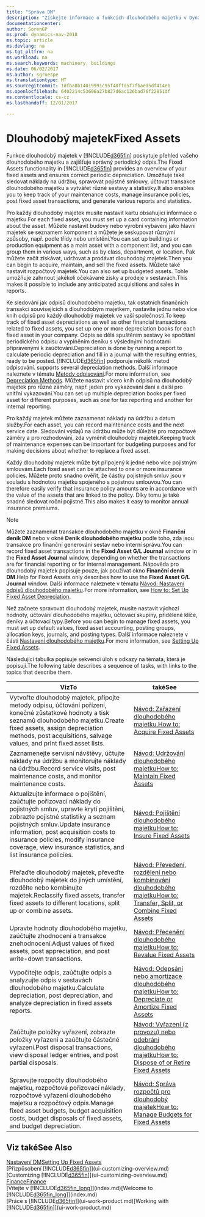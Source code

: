 ```yaml
---
title: "Správa DM"
description: "Získejte informace o funkcích dlouhodobého majetku v Dynamics NAV a přehled o tom, jak pracovat s dlouhodobým majetkem."
documentationcenter: 
author: SorenGP
ms.prod: dynamics-nav-2018
ms.topic: article
ms.devlang: na
ms.tgt_pltfrm: na
ms.workload: na
ms.search.keywords: machinery, buildings
ms.date: 06/02/2017
ms.author: sgroespe
ms.translationtype: HT
ms.sourcegitcommit: 1dfba8b14019991c95f40ffd5f7fbaed5df414eb
ms.openlocfilehash: 6402214c53606a27b827d6ac126bad76f22851df
ms.contentlocale: cs-cz
ms.lasthandoff: 12/01/2017

---
```

# <a name="fixed-assets"></a><span data-ttu-id="b9382-103">Dlouhodobý majetek</span><span class="sxs-lookup"><span data-stu-id="b9382-103">Fixed Assets</span></span>
<span data-ttu-id="b9382-104">Funkce dlouhodobý majetek v [!INCLUDE[d365fin](includes/d365fin_md.md)] poskytuje přehled vašeho dlouhodobého majetku a zajišťuje správný periodický odpis.</span><span class="sxs-lookup"><span data-stu-id="b9382-104">The Fixed Assets functionality in [!INCLUDE[d365fin](includes/d365fin_md.md)] provides an overview of your fixed assets and ensures correct periodic depreciation.</span></span> <span data-ttu-id="b9382-105">Umožňuje také sledovat náklady na údržbu, spravovat pojistné smlouvy, účtovat transakce dlouhodobého majetku a vytvářet různé sestavy a statistiky.</span><span class="sxs-lookup"><span data-stu-id="b9382-105">It also enables you to keep track of your maintenance costs, manage insurance policies, post fixed asset transactions, and generate various reports and statistics.</span></span>

<span data-ttu-id="b9382-106">Pro každý dlouhodobý majetek musíte nastavit kartu obsahující informace o majetku.</span><span class="sxs-lookup"><span data-stu-id="b9382-106">For each fixed asset, you must set up a card containing information about the asset.</span></span> <span data-ttu-id="b9382-107">Můžete nastavit budovy nebo výrobní vybavení jako hlavní majetek se seznamem komponent a můžete je seskupovat různými způsoby, např. podle třídy nebo umístění.</span><span class="sxs-lookup"><span data-stu-id="b9382-107">You can set up buildings or production equipment as a main asset with a component list, and you can group them in various ways, such as by class, department, or location.</span></span> <span data-ttu-id="b9382-108">Pak můžete začít získávat, udržovat a prodávat dlouhodobý majetek.</span><span class="sxs-lookup"><span data-stu-id="b9382-108">Then you can begin to acquire, maintain, and sell the fixed assets.</span></span> <span data-ttu-id="b9382-109">Můžete také nastavit rozpočtový majetek.</span><span class="sxs-lookup"><span data-stu-id="b9382-109">You can also set up budgeted assets.</span></span> <span data-ttu-id="b9382-110">Tohle umožňuje zahrnout jakékoli očekávané zisky a prodeje v sestavách.</span><span class="sxs-lookup"><span data-stu-id="b9382-110">This makes it possible to include any anticipated acquisitions and sales in reports.</span></span>

<span data-ttu-id="b9382-111">Ke sledování jak odpisů dlouhodobého majetku, tak ostatních finančních transakcí souvisejících s dlouhodobým majetkem, nastavíte jednu nebo více knih odpisů pro každý dlouhodobý majetek ve vaší společnosti.</span><span class="sxs-lookup"><span data-stu-id="b9382-111">To keep track of fixed asset depreciations as well as other financial transactions related to fixed assets, you set up one or more depreciation books for each fixed asset in your company.</span></span> <span data-ttu-id="b9382-112">Odpis se dělá spuštěním sestavy ke spočítání periodického odpisu a vyplněním deníku s výslednými hodnotami připravenými k zaúčtování.</span><span class="sxs-lookup"><span data-stu-id="b9382-112">Depreciation is done by running a report to calculate periodic depreciation and fill in a journal with the resulting entries, ready to be posted.</span></span> [!INCLUDE[d365fin](includes/d365fin_md.md)]<span data-ttu-id="b9382-113"> podporuje několik metod odpisování.</span><span class="sxs-lookup"><span data-stu-id="b9382-113"> supports several depreciation methods.</span></span> <span data-ttu-id="b9382-114">Další informace naleznete v tématu [Metody odpisování](fa-depreciation-methods.md).</span><span class="sxs-lookup"><span data-stu-id="b9382-114">For more information, see [Depreciation Methods](fa-depreciation-methods.md).</span></span> <span data-ttu-id="b9382-115">Můžete nastavit vícero knih odpisů na dlouhodobý majetek pro různé záměry, např. jeden pro vykazování daní a další pro vnitřní vykazování.</span><span class="sxs-lookup"><span data-stu-id="b9382-115">You can set up multiple depreciation books per fixed asset for different purposes, such as one for tax reporting and another for internal reporting.</span></span>

<span data-ttu-id="b9382-116">Pro každý majetek můžete zaznamenat náklady na údržbu a datum služby.</span><span class="sxs-lookup"><span data-stu-id="b9382-116">For each asset, you can record maintenance costs and the next service date.</span></span> <span data-ttu-id="b9382-117">Sledování výdajů na údržbu může být důležité pro rozpočtové záměry a pro rozhodování, zda vyměnit dlouhodobý majetek.</span><span class="sxs-lookup"><span data-stu-id="b9382-117">Keeping track of maintenance expenses can be important for budgeting purposes and for making decisions about whether to replace a fixed asset.</span></span>

<span data-ttu-id="b9382-118">Každý dlouhodobý majetek může být připojený k jedné nebo více pojistným smlouvám.</span><span class="sxs-lookup"><span data-stu-id="b9382-118">Each fixed asset can be attached to one or more insurance policies.</span></span> <span data-ttu-id="b9382-119">Můžete proto snadno ověřit, že částky pojistných smluv jsou v souladu s hodnotou majetku spojeného s pojistnou smlouvou.</span><span class="sxs-lookup"><span data-stu-id="b9382-119">You can therefore easily verify that insurance policy amounts are in accordance with the value of the assets that are linked to the policy.</span></span> <span data-ttu-id="b9382-120">Díky tomu je také snadné sledovat roční pojistné.</span><span class="sxs-lookup"><span data-stu-id="b9382-120">This also makes it easy to monitor annual insurance premiums.</span></span>

> [!NOTE]  
>   <span data-ttu-id="b9382-121">Můžete zaznamenat transakce dlouhodobého majetku v okně **Finanční deník DM** nebo v okně **Deník dlouhodobého majetku** podle toho, zda jsou transakce pro finanční generování sestav nebo interní správu.</span><span class="sxs-lookup"><span data-stu-id="b9382-121">You can record fixed asset transactions in the **Fixed Asset G/L Journal** window or in the **Fixed Asset Journal** window, depending on whether the transactions are for financial reporting or for internal management.</span></span> <span data-ttu-id="b9382-122">Nápověda pro dlouhodobý majetek popisuje pouze, jak používat okno **Finanční deník DM**.</span><span class="sxs-lookup"><span data-stu-id="b9382-122">Help for Fixed Assets only describes how to use the **Fixed Asset G/L Journal** window.</span></span> <span data-ttu-id="b9382-123">Další informace naleznete v tématu [Návod: Nastavení odpisů dlouhodobého majetku](fa-how-setup-depreciation.md).</span><span class="sxs-lookup"><span data-stu-id="b9382-123">For more information, see [How to: Set Up Fixed Asset Depreciation](fa-how-setup-depreciation.md).</span></span>

<span data-ttu-id="b9382-124">Než začnete spravovat dlouhodobý majetek, musíte nastavit výchozí hodnoty, účtování dlouhodobého majetku, účtovací skupiny, přidělené klíče, deníky a účtovací typy.</span><span class="sxs-lookup"><span data-stu-id="b9382-124">Before you can begin to manage fixed assets, you must set up default values, fixed asset accounting, posting groups, allocation keys, journals, and posting types.</span></span> <span data-ttu-id="b9382-125">Další informace naleznete v části [Nastavení dlouhodobého majetku](fa-setup.md).</span><span class="sxs-lookup"><span data-stu-id="b9382-125">For more information, see [Setting Up Fixed Assets](fa-setup.md).</span></span>

<span data-ttu-id="b9382-126">Následující tabulka popisuje sekvenci úloh s odkazy na témata, která je popisují.</span><span class="sxs-lookup"><span data-stu-id="b9382-126">The following table describes a sequence of tasks, with links to the topics that describe them.</span></span>

| <span data-ttu-id="b9382-127">Viz</span><span class="sxs-lookup"><span data-stu-id="b9382-127">To</span></span> | <span data-ttu-id="b9382-128">také</span><span class="sxs-lookup"><span data-stu-id="b9382-128">See</span></span> |
| --- | --- |
| <span data-ttu-id="b9382-129">Vytvořte dlouhodobý majetek, připojte metody odpisu, účtování pořízení, konečné zůstatkové hodnoty a tisk seznamů dlouhodobého majetku.</span><span class="sxs-lookup"><span data-stu-id="b9382-129">Create fixed assets, assign depreciation methods, post acquisitions, salvage values, and print fixed asset lists.</span></span> |[<span data-ttu-id="b9382-130">Návod: Zařazení dlouhodobého majetku.</span><span class="sxs-lookup"><span data-stu-id="b9382-130">How to: Acquire Fixed Assets</span></span>](fa-how-acquire.md) |
| <span data-ttu-id="b9382-131">Zaznamenejte servisní návštěvy, účtujte náklady na údržbu a monitorujte náklady na údržbu.</span><span class="sxs-lookup"><span data-stu-id="b9382-131">Record service visits, post maintenance costs, and monitor maintenance costs.</span></span> |[<span data-ttu-id="b9382-132">Návod: Udržování dlouhodobého majetku</span><span class="sxs-lookup"><span data-stu-id="b9382-132">How to: Maintain Fixed Assets</span></span>](fa-how-maintain.md) |
| <span data-ttu-id="b9382-133">Aktualizujte informace o pojištění, zaúčtujte pořizovací náklady do pojistných smluv, upravte krytí pojištění, zobrazte pojistné statistiky a seznam pojistných smluv.</span><span class="sxs-lookup"><span data-stu-id="b9382-133">Update insurance information, post acquisition costs to insurance policies, modify insurance coverage, view insurance statistics, and list insurance policies.</span></span> |[<span data-ttu-id="b9382-134">Návod: Pojištění dlouhodobého majetku</span><span class="sxs-lookup"><span data-stu-id="b9382-134">How to: Insure Fixed Assets</span></span>](fa-how-insure.md) |
| <span data-ttu-id="b9382-135">Přeřaďte dlouhodobý majetek, převeďte dlouhodobý majetek do jiných umístění, rozdělte nebo kombinujte majetek.</span><span class="sxs-lookup"><span data-stu-id="b9382-135">Reclassify fixed assets, transfer fixed assets to different locations, split up or combine assets.</span></span> |[<span data-ttu-id="b9382-136">Návod: Převedení, rozdělení nebo kombinování dlouhodobého majetku</span><span class="sxs-lookup"><span data-stu-id="b9382-136">How to: Transfer, Split, or Combine Fixed Assets</span></span>](fa-how-trans-split-combine.md) |
| <span data-ttu-id="b9382-137">Upravte hodnoty dlouhodobého majetku, zaúčtujte zhodnocení a transakce znehodnocení.</span><span class="sxs-lookup"><span data-stu-id="b9382-137">Adjust values of fixed assets, post appreciation, and post write-down transactions.</span></span> |[<span data-ttu-id="b9382-138">Návod: Přecenění dlouhodobého majetku</span><span class="sxs-lookup"><span data-stu-id="b9382-138">How to: Revalue Fixed Assets</span></span>](fa-how-revalue.md) |
| <span data-ttu-id="b9382-139">Vypočítejte odpis, zaúčtujte odpis a analyzujte odpis v sestavách dlouhodobého majetku.</span><span class="sxs-lookup"><span data-stu-id="b9382-139">Calculate depreciation, post depreciation, and  analyze depreciation in fixed assets reports.</span></span> |[<span data-ttu-id="b9382-140">Návod: Odepsání nebo amortizace dlouhodobého majetku</span><span class="sxs-lookup"><span data-stu-id="b9382-140">How to: Depreciate or Amortize Fixed Assets</span></span>](fa-how-depreciate-amortize.md) |
| <span data-ttu-id="b9382-141">Zaúčtujte položky vyřazení, zobrazte položky vyřazení a zaúčtujte částečné vyřazení.</span><span class="sxs-lookup"><span data-stu-id="b9382-141">Post disposal transactions, view disposal ledger entries, and post partial disposals.</span></span> |[<span data-ttu-id="b9382-142">Návod: Vyřazení (z provozu) nebo odebrání dlouhodobého majetku</span><span class="sxs-lookup"><span data-stu-id="b9382-142">How to: Dispose of or Retire Fixed Assets</span></span>](fa-how-dispose-retire.md) |
| <span data-ttu-id="b9382-143">Spravujte rozpočty dlouhodobého majetku, rozpočtové pořizovací náklady, rozpočtové vyřazení dlouhodobého majetku a rozpočtový odpis.</span><span class="sxs-lookup"><span data-stu-id="b9382-143">Manage fixed asset budgets, budget acquisition costs, budget disposals of fixed assets, and budget depreciation.</span></span> |[<span data-ttu-id="b9382-144">Návod: Správa rozpočtů pro dlouhodobý majetek</span><span class="sxs-lookup"><span data-stu-id="b9382-144">How to: Manage Budgets for Fixed Assets</span></span>](fa-how-manage-budgets.md) |

## <a name="see-also"></a><span data-ttu-id="b9382-145">Viz také</span><span class="sxs-lookup"><span data-stu-id="b9382-145">See Also</span></span>
[<span data-ttu-id="b9382-146">Nastavení DM</span><span class="sxs-lookup"><span data-stu-id="b9382-146">Setting Up Fixed Assets</span></span>](fa-setup.md)  
<span data-ttu-id="b9382-147">[Přizpůsobení [!INCLUDE[d365fin](includes/d365fin_md.md)]](ui-customizing-overview.md)</span><span class="sxs-lookup"><span data-stu-id="b9382-147">[Customizing [!INCLUDE[d365fin](includes/d365fin_md.md)]](ui-customizing-overview.md)</span></span>  
[<span data-ttu-id="b9382-148">Finance</span><span class="sxs-lookup"><span data-stu-id="b9382-148">Finance</span></span>](finance.md)  
<span data-ttu-id="b9382-149">[Vítejte v [!INCLUDE[d365fin_long](includes/d365fin_long_md.md)]](index.md)</span><span class="sxs-lookup"><span data-stu-id="b9382-149">[Welcome to [!INCLUDE[d365fin_long](includes/d365fin_long_md.md)]](index.md)</span></span>  
<span data-ttu-id="b9382-150">[Práce s [!INCLUDE[d365fin](includes/d365fin_md.md)]](ui-work-product.md)</span><span class="sxs-lookup"><span data-stu-id="b9382-150">[Working with [!INCLUDE[d365fin](includes/d365fin_md.md)]](ui-work-product.md)</span></span>

